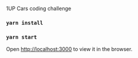 1UP Cars coding challenge

### `yarn install`
### `yarn start`

Open [http://localhost:3000](http://localhost:3000) to view it in the browser.
